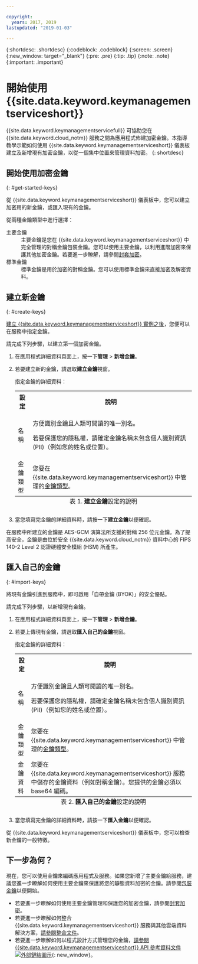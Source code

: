 ```yaml
---

copyright:
  years: 2017, 2019
lastupdated: "2019-01-03"

---
```


{:shortdesc: .shortdesc}
{:codeblock: .codeblock}
{:screen: .screen}
{:new_window: target="_blank"}
{:pre: .pre}
{:tip: .tip}
{:note: .note}
{:important: .important}

# 開始使用 {{site.data.keyword.keymanagementserviceshort}}

{{site.data.keyword.keymanagementservicefull}} 可協助您在 {{site.data.keyword.cloud_notm}} 服務之間為應用程式佈建加密金鑰。本指導教學示範如何使用 {{site.data.keyword.keymanagementserviceshort}} 儀表板建立及新增現有加密金鑰，以從一個集中位置來管理資料加密。
{: shortdesc}

## 開始使用加密金鑰
{: #get-started-keys}

從 {{site.data.keyword.keymanagementserviceshort}} 儀表板中，您可以建立加密用的新金鑰，或匯入現有的金鑰。 

從兩種金鑰類型中進行選擇：

<dl>
  <dt>主要金鑰</dt>
    <dd>主要金鑰是您在 {{site.data.keyword.keymanagementserviceshort}} 中完全管理的對稱金鑰包裝金鑰。您可以使用主要金鑰，以利用進階加密來保護其他加密金鑰。若要進一步瞭解，請參閱<a href="/docs/services/key-protect/concepts/envelope-encryption.html">封套加密</a>。</dd>
  <dt>標準金鑰</dt>
    <dd>標準金鑰是用於加密的對稱金鑰。您可以使用標準金鑰來直接加密及解密資料。</dd>
</dl>

## 建立新金鑰
{: #create-keys}

[建立 {{site.data.keyword.keymanagementserviceshort}} 實例之後](https://{DomainName}/catalog/services/key-protect/?taxonomyNavigation=apps)，您便可以在服務中指定金鑰。 

請完成下列步驟，以建立第一個加密金鑰。 

1. 在應用程式詳細資料頁面上，按一下**管理** &gt; **新增金鑰**。
2. 若要建立新的金鑰，請選取**建立金鑰**視窗。

    指定金鑰的詳細資料：

    <table>
      <tr>
        <th>設定</th>
        <th>說明</th>
      </tr>
      <tr>
        <td>名稱</td>
        <td>
          <p>方便識別金鑰且人類可閱讀的唯一別名。</p>
          <p>若要保護您的隱私權，請確定金鑰名稱未包含個人識別資訊 (PII)（例如您的姓名或位置）。</p>
        </td>
      </tr>
      <tr>
        <td>金鑰類型</td>
        <td>您要在 {{site.data.keyword.keymanagementserviceshort}} 中管理的<a href="/docs/services/key-protect/concepts/envelope-encryption.html#key-types">金鑰類型</a>。</td>
      </tr>
      <caption style="caption-side:bottom;">表 1. <b>建立金鑰</b>設定的說明</caption>
    </table>

3. 當您填寫完金鑰的詳細資料時，請按一下**建立金鑰**以便確認。 

在服務中所建立的金鑰是 AES-GCM 演算法所支援的對稱 256 位元金鑰。為了提高安全，金鑰是由位於安全 {{site.data.keyword.cloud_notm}} 資料中心的 FIPS 140-2 Level 2 認證硬體安全模組 (HSM) 所產生。 

## 匯入自己的金鑰
{: #import-keys}

將現有金鑰引進到服務中，即可啟用「自帶金鑰 (BYOK)」的安全優點。 

請完成下列步驟，以新增現有金鑰。

1. 在應用程式詳細資料頁面上，按一下**管理** &gt; **新增金鑰**。
2. 若要上傳現有金鑰，請選取**匯入自己的金鑰**視窗。

    指定金鑰的詳細資料：

    <table>
      <tr>
        <th>設定</th>
        <th>說明</th>
      </tr>
      <tr>
        <td>名稱</td>
        <td>
          <p>方便識別金鑰且人類可閱讀的唯一別名。</p>
          <p>若要保護您的隱私權，請確定金鑰名稱未包含個人識別資訊 (PII)（例如您的姓名或位置）。</p>
        </td>
      </tr>
      <tr>
        <td>金鑰類型</td>
        <td>您要在 {{site.data.keyword.keymanagementserviceshort}} 中管理的<a href="/docs/services/key-protect/concepts/envelope-encryption.html#key-types">金鑰類型</a>。</td>
      </tr>
      <tr>
        <td>金鑰資料</td>
        <td>您要在 {{site.data.keyword.keymanagementserviceshort}} 服務中儲存的金鑰資料（例如對稱金鑰）。您提供的金鑰必須以 base64 編碼。</td>
      </tr>
      <caption style="caption-side:bottom;">表 2. <b>匯入自己的金鑰</b>設定的說明</caption>
    </table>

3. 當您填寫完金鑰的詳細資料時，請按一下**匯入金鑰**以便確認。 

從 {{site.data.keyword.keymanagementserviceshort}} 儀表板中，您可以檢查新金鑰的一般特徵。 

## 下一步為何？

現在，您可以使用金鑰來編碼應用程式及服務。如果您新增了主要金鑰給服務，建議您進一步瞭解如何使用主要金鑰來保護將您的靜態資料加密的金鑰。請參閱[包裝金鑰](/docs/services/key-protect/wrap-keys.html)以便開始。

- 若要進一步瞭解如何使用主要金鑰管理和保護您的加密金鑰，請參閱[封套加密](/docs/services/key-protect/concepts/envelope-encryption.html)。
- 若要進一步瞭解如何整合 {{site.data.keyword.keymanagementserviceshort}} 服務與其他雲端資料解決方案，[請參閱整合文件](/docs/services/key-protect/integrations/integrate-services.html)。
- 若要進一步瞭解如何以程式設計方式管理您的金鑰，[請參閱 {{site.data.keyword.keymanagementserviceshort}} API 參考資料文件 ![外部鏈結圖示](../../icons/launch-glyph.svg "外部鏈結圖示")](https://{DomainName}/apidocs/key-protect){: new_window}。
